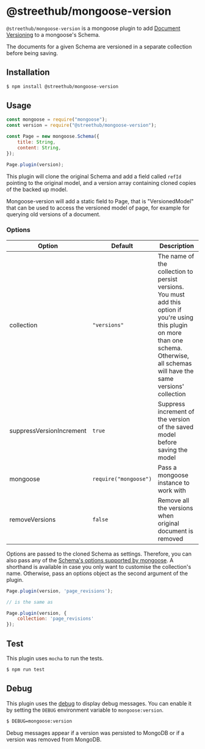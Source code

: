 # @streethub/mongoose-version

`@streethub/mongoose-version` is a mongoose plugin to add [Document Versioning](https://www.mongodb.com/blog/post/building-with-patterns-the-document-versioning-pattern) to a mongoose's Schema.

The documents for a given Schema are versioned in a separate collection before being saving.

## Installation

```bash
$ npm install @streethub/mongoose-version
```

## Usage

```js
const mongoose = require("mongoose");
const version = require("@streethub/mongoose-version");

const Page = new mongoose.Schema({
    title: String,
    content: String,
});

Page.plugin(version);
```

This plugin will clone the original Schema and add a field called `refId` pointing to the original model, and a version array containing cloned copies of the backed up model.

Mongoose-version will add a static field to Page, that is "VersionedModel" that can be used to access the versioned
model of page, for example for querying old versions of a document.

### Options

| Option        | Default      | Description |
| -----------   | -----------  | ----------- |
| collection    | `"versions"` | The name of the collection to persist versions. You must add this option if you're using this plugin on more than one schema. Otherwise, all schemas will have the same versions' collection |
| suppressVersionIncrement | `true` | Suppress increment of the version of the saved model before saving the model |
| mongoose | `require("mongoose")` | Pass a mongoose instance to work with |
| removeVersions | `false` | Remove all the versions when original document is removed |


Options are passed to the cloned Schema as settings. Therefore, you can also pass any of the [Schema's options supported by mongoose](http://mongoosejs.com/docs/guide.html#options). A shorthand is available in case you only want to customise the collection's name. Otherwise, pass an options object as the second argument of the plugin.

```js
Page.plugin(version, 'page_revisions');

// is the same as

Page.plugin(version, {
    collection: 'page_revisions'
});
```

## Test

This plugin uses `mocha` to run the tests.

```bash
$ npm run test
```

## Debug

This plugin uses the [debug](https://github.com/visionmedia/debug) to display debug messages. You can enable it by setting the
`DEBUG` environment variable to `mongoose:version`.

```bash
$ DEBUG=mongoose:version
```

Debug messages appear if a version was persisted to MongoDB or if a version was removed from MongoDB.